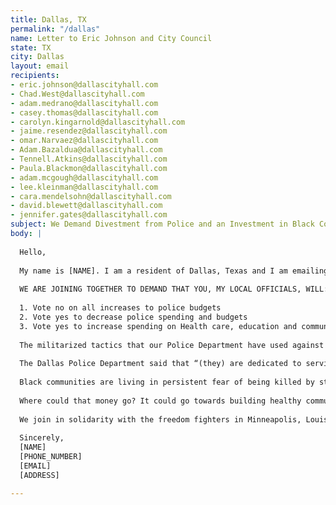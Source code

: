 ```yaml
---
title: Dallas, TX
permalink: "/dallas"
name: Letter to Eric Johnson and City Council
state: TX
city: Dallas
layout: email
recipients:
- eric.johnson@dallascityhall.com
- Chad.West@dallascityhall.com
- adam.medrano@dallascityhall.com
- casey.thomas@dallascityhall.com
- carolyn.kingarnold@dallascityhall.com
- jaime.resendez@dallascityhall.com
- omar.Narvaez@dallascityhall.com
- Adam.Bazaldua@dallascityhall.com
- Tennell.Atkins@dallascityhall.com
- Paula.Blackmon@dallascityhall.com
- adam.mcgough@dallascityhall.com
- lee.kleinman@dallascityhall.com
- cara.mendelsohn@dallascityhall.com
- david.blewett@dallascityhall.com
- jennifer.gates@dallascityhall.com
subject: We Demand Divestment from Police and an Investment in Black Communities
body: |
  
  Hello,
  
  My name is [NAME]. I am a resident of Dallas, Texas and I am emailing today to demand a complete overhaul on our Dallas Police Department in light of the Black Lives Matter protests being demonstrated across the US, but specifically our city.
  
  WE ARE JOINING TOGETHER TO DEMAND THAT YOU, MY LOCAL OFFICIALS, WILL: 
  
  1. Vote no on all increases to police budgets 
  2. Vote yes to decrease police spending and budgets 
  3. Vote yes to increase spending on Health care, education and community programs that keep us safe.
  
  The militarized tactics that our Police Department have used against its citizens in response to peaceful protesting is unacceptable and unwarranted. To ensure your dedication to our city and citizens, I demand that you defund the Dallas Police Department and start providing more support and funding towards our community efforts and organizations that serve our predominantly Latinx and Black communities, as these are the communities that are being targeted the most. By doing so, I believe this will prevent further police brutality and violence in the future.
  
  The Dallas Police Department said that “(they) are dedicated to serving the people of Dallas and strives to reduce crime and provide a safe city.” If this true, we demand you listen to our concerns and implement change immediately.
  
  Black communities are living in persistent fear of being killed by state authorities like police, immigration agents or even white vigilantes who are emboldened by state actors. According to the Urban Institute, in 1977, state and local governments spent $60 billion on police and corrections . In 2017, they spent $194 billion. A 220 percent increase. Despite continued profiling, harassment, terror and killing of Black communities, local and federal decision-makers continue to invest in the police, which leaves Black people vulnerable and our communities no safer.
    
  Where could that money go? It could go towards building healthy communities, to the health of our elders and children,to neighborhood infrastructure, to education, to childcare, to support a vibrant Black future. The possibilities are endless. 
    
  We join in solidarity with the freedom fighters in Minneapolis, Louisville, and across the United States. And we call for the end to police terror.
  
  Sincerely,
  [NAME]
  [PHONE_NUMBER]
  [EMAIL]
  [ADDRESS]

---
```


